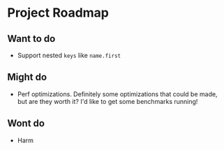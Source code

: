 # Project Roadmap

## Want to do

- Support nested `keys` like `name.first`

## Might do

- Perf optimizations. Definitely some optimizations that could be made, but are they worth it? I'd like to get some benchmarks running!

## Wont do

- Harm
